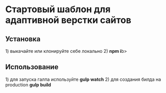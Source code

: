 <h1>Стартовый шаблон для адаптивной верстки сайтов</h1>

<h2>Установка</h2>
1) выкачайте или клонируйте себе локально
2) <b>npm i</b>b>


<h2>Использование</h2>
1) для запуска галпа используйте 
 <b>gulp watch</b>
2) для создания билда на production 
 <b>gulp build</b>
